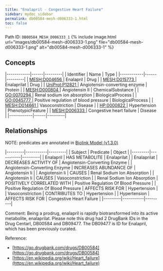 ```yaml
---
title: "Enalapril - Congestive Heart Failure"
sidebar: mydoc_sidebar
permalink: db00584-mesh-d006333-1.html
toc: false 
---
```



Path ID: `DB00584_MESH_D006333_1`
{% include image.html url="images/db00584-mesh-d006333-1.png" file="db00584-mesh-d006333-1.png" alt="db00584-mesh-d006333-1" %}

## Concepts

|------------|------|---------|
| Identifier | Name | Type    |
|------------|------|---------|
| <a href="https://identifiers.org/MESH:D004656">MESH:D004656 </a> | Enalapril | Drug |
| <a href="https://identifiers.org/MESH:D015773">MESH:D015773 </a> | Enalaprilat | Drug |
| <a href="https://identifiers.org/UniProt:P12821">UniProt:P12821 </a> | Angiotensin-converting enzyme | Protein |
| <a href="https://identifiers.org/MESH:D000804">MESH:D000804 </a> | Angiotensin II | ChemicalSubstance |
| <a href="https://identifiers.org/GO:0070294">GO:0070294 </a> | Renal sodium ion absorption | BiologicalProcess |
| <a href="https://identifiers.org/GO:0045777">GO:0045777 </a> | Positive regulation of blood pressure | BiologicalProcess |
| <a href="https://identifiers.org/MESH:D014661">MESH:D014661 </a> | Vasoconstriction | Disease |
| <a href="https://identifiers.org/HP:0000822">HP:0000822 </a> | Hypertension | PhenotypicFeature |
| <a href="https://identifiers.org/MESH:D006333">MESH:D006333 </a> | Congestive heart failure | Disease |
|------------|------|---------|

## Relationships


NOTE: predicates are annotated in <a href="https://github.com/biolink/biolink-model/releases/tag/v1.3.0">Biolink Model (v1.3.0)</a>

|---------|-----------|---------|
| Subject | Predicate | Object  |
|---------|-----------|---------|
| Enalapril | HAS METABOLITE | Enalaprilat |
| Enalaprilat | DECREASES ACTIVITY OF | Angiotensin-Converting Enzyme |
| Angiotensin-Converting Enzyme | INCREASES ABUNDANCE OF | Angiotensin Ii |
| Angiotensin Ii | CAUSES | Renal Sodium Ion Absorption |
| Angiotensin Ii | CAUSES | Vasoconstriction |
| Renal Sodium Ion Absorption | POSITIVELY CORRELATED WITH | Positive Regulation Of Blood Pressure |
| Positive Regulation Of Blood Pressure | AFFECTS RISK FOR | Hypertension |
| Vasoconstriction | CONTRIBUTES TO | Hypertension |
| Hypertension | AFFECTS RISK FOR | Congestive Heart Failure |
|---------|-----------|---------|

Comment: Being a prodrug, enalapril is rapidly biotransformed into its active metabolite, enalaprilat. Please note this drug had 2 DrugBank IDs in the Drug Centarl, DB00584 and DB09477. The DB09477 is ID for Enalapril, which has been previously curated.

Reference: 
  - [https://go.drugbank.com/drugs/DB00584](https://go.drugbank.com/drugs/DB00584)
  - [https://en.wikipedia.org/wiki/Heart_failure](https://en.wikipedia.org/wiki/Heart_failure)
